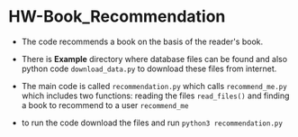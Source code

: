 # HW-Book_Recommendation
- The code recommends a book on the basis of the reader's book.

- There is **Example** directory where database files can be found and also python code
`download_data.py` to download these files from internet.

- The main code is called `recommendation.py` which calls `recommend_me.py` which 
includes two functions: reading the files `read_files()` and finding a book to recommend 
to a user `recommend_me`

- to run the code download the files and run `python3 recommendation.py`
